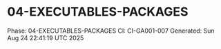 # 04-EXECUTABLES-PACKAGES
Phase: 04-EXECUTABLES-PACKAGES
CI: CI-GA001-007
Generated: Sun Aug 24 22:41:19 UTC 2025
